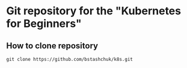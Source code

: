 # Git repository for the "Kubernetes for Beginners"

## How to clone repository
```git clone https://github.com/bstashchuk/k8s.git```